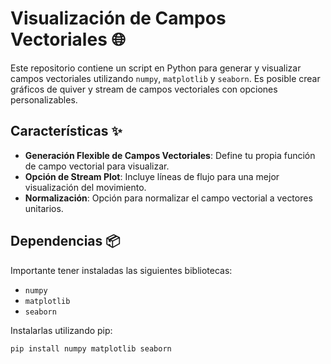 # Visualización de Campos Vectoriales 🌐

Este repositorio contiene un script en Python para generar y visualizar campos vectoriales utilizando `numpy`, `matplotlib` y `seaborn`. Es posible crear gráficos de quiver y stream de campos vectoriales con opciones personalizables.

## Características ✨

- **Generación Flexible de Campos Vectoriales**: Define tu propia función de campo vectorial para visualizar.
- **Opción de Stream Plot**: Incluye líneas de flujo para una mejor visualización del movimiento.
- **Normalización**: Opción para normalizar el campo vectorial a vectores unitarios.
  
## Dependencias 📦
Importante tener instaladas las siguientes bibliotecas:

- `numpy`
- `matplotlib`
- `seaborn`

Instalarlas utilizando pip:

```sh
pip install numpy matplotlib seaborn
